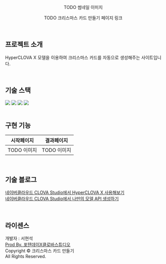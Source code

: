 <p align="center">
  TODO 썸네일 이미지
</p>
<p align="center">
  TODO 크리스마스 카드 만들기 페이지 링크
</p>
<br/>

## 프로젝트 소개

<p align="justify">
HyperCLOVA X 모델을 이용하여 크리스마스 카드를 자동으로 생성해주는 사이트입니다.
</p>

<br/>

## 기술 스택

<div align=left>
  <img src="https://img.shields.io/badge/nextjs v13-000000?style=for-the-badge&logo=Next.js&logoColor=white">
  <img src="https://img.shields.io/badge/react v18-61DAFB?style=for-the-badge&logo=React&logoColor=white">
  <img src="https://img.shields.io/badge/typescript-3178C6?style=for-the-badge&logo=TypeScript&logoColor=white">
  <img src="https://img.shields.io/badge/Tailwind CSS-06B6D4?style=for-the-badge&logo=Tailwind CSS&logoColor=white">
</div>
<br/>

## 구현 기능

| 시작페이지  | 결과페이지  |
| ----------- | ----------- |
| TODO 이미지 | TODO 이미지 |

<br/>

## 기술 블로그

[네이버클라우드 CLOVA Studio에서 HyperCLOVA X 사용해보기](https://chucoding.tistory.com/131)  
[네이버클라우드 CLOVA Studio에서 나만의 모델 API 생성하기](https://chucoding.tistory.com/132)

<br/>

## 라이센스

<p>개발자 : 서현석<br/>
<a href="https://bside.notion.site/X-bb5e6ea7b4b049d6849e31e9e30a7ee2" target="_blank">Prod By. 포텐데이X클로바스튜디오</a><br/>
Copyright &copy; 크리스마스 카드 만들기<br/>All Rights Reserved.</p>

